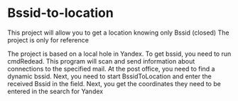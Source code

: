 # Bssid-to-location
This project will allow you to get a location knowing only Bssid (closed) The project is only for reference


The project is based on a local hole in Yandex.
To get bssid, you need to run cmdRedead. This program will scan and send information about connections to the specified mail.
At the post office, you need to find a dynamic bssid.
Next, you need to start BssidToLocation and enter the received Bssid in the field.
Next, you get the coordinates they need to be entered in the search for Yandex
